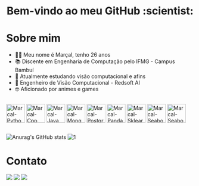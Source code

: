 <h1 align="center">
  Bem-vindo ao meu GitHub :scientist:
</h1>

# Sobre mim
- :technologist: Meu nome é Marçal, tenho 26 anos
- :books: Discente em Engenharia de Computação pelo IFMG - Campus Bambuí
- :seedling: Atualmente estudando visão computacional e afins
- :handbag: Engenheiro de Visão Computacional - Redsoft AI
- :nerd_face: Aficionado por animes e games

<div style="display: inline_block"><br>
  <img align="center" alt="Marcal-Python" height="50" width="50" src="https://www.svgrepo.com/show/452091/python.svg">
  <img align="center" alt="Marcal-Cpp" height="50" width="50" src="https://www.svgrepo.com/show/452183/cpp.svg">
  <img align="center" alt="Marcal-Java" height="50" width="50" src="https://www.svgrepo.com/show/452234/java.svg">
  <img align="center" alt="Marcal-Mongo" height="50" width="50" src="https://www.svgrepo.com/show/331488/mongodb.svg">
  <img align="center" alt="Marcal-Postgresql" height="50" width="50" src="https://www.svgrepo.com/show/354200/postgresql.svg">
  <img align="center" alt="Marcal-Pandas" height="50" width="50" src="https://upload.wikimedia.org/wikipedia/commons/2/22/Pandas_mark.svg">
  <img align="center" alt="Marcal-Sklearn" height="50" width="50" src="https://upload.wikimedia.org/wikipedia/commons/0/05/Scikit_learn_logo_small.svg">
  <img align="center" alt="Marcal-Seaborn" height="50" width="50" src="https://seaborn.pydata.org/_images/logo-mark-lightbg.svg">
  <img align="center" alt="Marcal-Seaborn" height="50" width="50" src="https://www.svgrepo.com/show/452192/docker.svg">
</div>

##


  ![Anurag's GitHub stats](https://github-readme-stats.vercel.app/api?username=marcalhenrique&theme=dark&show_icons=true&border_radius=10&count_private=true&hide_border=true&include_all_commits=true) ![1](https://github-readme-stats.vercel.app/api/top-langs/?username=marcalhenrique&hide=yacc,makefile,cuda&theme=dark&layout=compact&langs_count=10&border_radius=10&hide_border=true) 

##

# Contato

<div>
  <a href = "mailto:mhenrm@gmail.com"><img src="https://img.shields.io/badge/-Gmail-%23333?style=for-the-badge&logo=gmail&logoColor=white" target="_blank"></a>
  <a href="https://www.linkedin.com/in/marcalhenrique/" target="_blank"><img src="https://img.shields.io/badge/Instagram-E4405F?style=for-the-badge&logo=instagram&logoColor=white" target="_blank"></a>
  <a href="https://www.instagram.com/marcal.png/" target="_blank"><img src="https://img.shields.io/badge/-LinkedIn-%230077B5?style=for-the-badge&logo=linkedin&logoColor=white" target="_blank"></a> 
  
</div>
 

  
  
  
  
